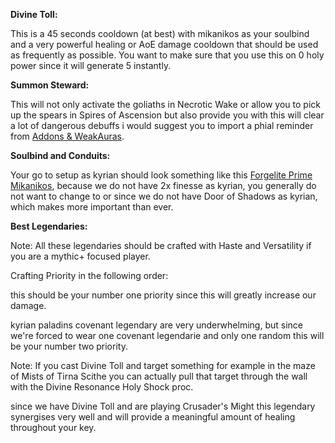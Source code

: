 **Divine Toll:**

This is a 45 seconds cooldown (at best) with mikanikos as your soulbind and a very powerful healing or AoE damage cooldown that should be used as frequently as possible. You want to make sure that you use this on 0 holy power since it will generate 5 instantly.

**Summon Steward:**

This will not only activate the goliaths in Necrotic Wake or allow you to pick up the spears in Spires of Ascension but also provide you with <a href="https://www.wowhead.com/item=177278/phial-of-serenity" data-wowhead="spell=177278"></a> this will clear a lot of dangerous debuffs i would suggest you to import a phial reminder from [Addons & WeakAuras](/M+/weakauras).

**Soulbind and Conduits:**

Your go to setup as kyrian should look something like this [Forgelite Prime Mikanikos](https://www.wowhead.com/soulbind-calc/kyrian/forgelite-prime-mikanikos/paladin/AwaW6pYBBS1EChIFMPoKJTAQCiMVK2MKJSyqCjV2AAo), because we do not have 2x finesse as kyrian, you generally do not want to change to <a href="https://www.wowhead.com/spell=339124/pure-concentration" data-wowhead="spell=339124"></a> or <a href="https://www.wowhead.com/spell=339292/wrench-evil" data-wowhead="spell=339292"></a> since we do not have Door of Shadows as kyrian, which makes <a href="https://www.wowhead.com/spell=339268/lights-barding" data-wowhead="spell=339268"></a> more important than ever.

**Best Legendaries:**

Note: All these legendaries should be crafted with Haste and Versatility if you are a mythic+ focused player.

Crafting Priority in the following order:

<a href="https://www.wowhead.com/spell=337638/vanguards-momentum" data-wowhead="spell=355100"></a> this should be your number one priority since this will greatly increase our damage.

<a href="https://www.wowhead.com/spell=355098/divine-resonance" data-wowhead="spell=355098"></a> kyrian paladins covenant legendary are very underwhelming, but since we're forced to wear one covenant legendarie and only one random this will be your number two priority.

Note: If you cast Divine Toll and target something for example in the maze of Mists of Tirna Scithe you can actually pull that target through the wall with the Divine Resonance Holy Shock proc.

<a href="https://www.wowhead.com/spell=337825/shock-barrier" data-wowhead="spell=337825"></a> since we have Divine Toll and are playing Crusader's Might this legendary synergises very well and will provide a meaningful amount of healing throughout your key.



